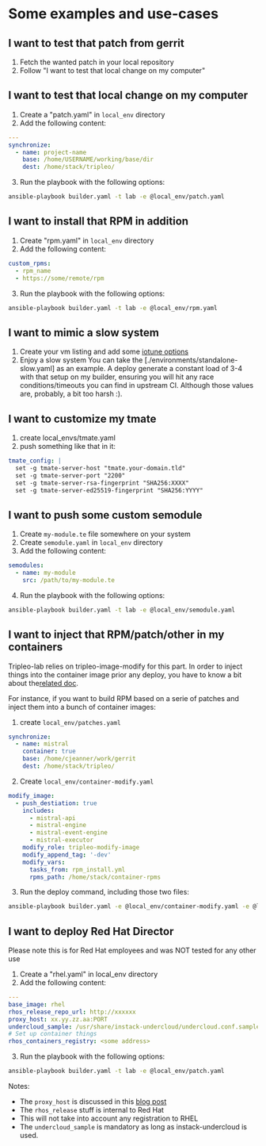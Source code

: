 # Some examples and use-cases

## I want to test that patch from gerrit
1. Fetch the wanted patch in your local repository
2. Follow "I want to test that local change on my computer"

## I want to test that local change on my computer
1. Create a "patch.yaml" in ```local_env``` directory
2. Add the following content:
```YAML
---
synchronize:
  - name: project-name
    base: /home/USERNAME/working/base/dir
    dest: /home/stack/tripleo/
```
3. Run the playbook with the following options:
```Bash
ansible-playbook builder.yaml -t lab -e @local_env/patch.yaml
```

## I want to install that RPM in addition
1. Create "rpm.yaml" in ```local_env``` directory
2. Add the following content:
```YAML
custom_rpms:
  - rpm_name
  - https://some/remote/rpm
```
3. Run the playbook with the following options:
```Bash
ansible-playbook builder.yaml -t lab -e @local_env/rpm.yaml
```

## I want to mimic a slow system
1. Create your vm listing and add some [iotune options](https://libvirt.org/formatdomain.html#elementsDisks)
2. Enjoy a slow system
You can take the [./environments/standalone-slow.yaml] as an example. A deploy
generate a constant load of 3-4 with that setup on my builder, ensuring you
will hit any race conditions/timeouts you can find in upstream CI. Although
those values are, probably, a bit too harsh :).

## I want to customize my tmate
1. create local_envs/tmate.yaml
2. push something like that in it:
```YAML
tmate_config: |
  set -g tmate-server-host "tmate.your-domain.tld"
  set -g tmate-server-port "2200"
  set -g tmate-server-rsa-fingerprint "SHA256:XXXX"
  set -g tmate-server-ed25519-fingerprint "SHA256:YYYY"
```

## I want to push some custom semodule
1. Create ```my-module.te``` file somewhere on your system
2. Create ```semodule.yaml``` in ```local_env``` directory
3. Add the following content:
```YAML
semodules:
  - name: my-module
    src: /path/to/my-module.te
```
4. Run the playbook with the following options:
```Bash
ansible-playbook builder.yaml -t lab -e @local_env/semodule.yaml
```

## I want to inject that RPM/patch/other in my containers
Tripleo-lab relies on tripleo-image-modify for this part. In order to
inject things into the container image prior any deploy, you have to know
a bit about the[related doc](https://docs.openstack.org/project-deploy-guide/tripleo-docs/latest/deployment/container_image_prepare.html#modifying-images-during-prepare).

For instance, if you want to build RPM based on a serie of patches and inject
them into a bunch of container images:
1. create ```local_env/patches.yaml```
```YAML
synchronize:
  - name: mistral
    container: true
    base: /home/cjeanner/work/gerrit
    dest: /home/stack/tripleo/
```
2. Create ```local_env/container-modify.yaml```
```YAML
modify_image:
  - push_destiation: true
    includes:
      - mistral-api
      - mistral-engine
      - mistral-event-engine
      - mistral-executor
    modify_role: tripleo-modify-image
    modify_append_tag: '-dev'
    modify_vars:
      tasks_from: rpm_install.yml
      rpms_path: /home/stack/container-rpms
```
3. Run the deploy command, including those two files:
```Bash
ansible-playbook builder.yaml -e @local_env/container-modify.yaml -e @local_env/patches.yaml
```


## I want to deploy Red Hat Director
Please note this is for Red Hat employees and was NOT tested for any other use
1. Create a "rhel.yaml" in local_env directory
2. Add the following content:
```YAML
---
base_image: rhel
rhos_release_repo_url: http://xxxxxx
proxy_host: xx.yy.zz.aa:PORT
undercloud_sample: /usr/share/instack-undercloud/undercloud.conf.sample
# Set up container things
rhos_containers_registry: <some address>
```
3. Run the playbook with the following options:
```Bash
ansible-playbook builder.yaml -t lab -e @local_env/patch.yaml
```

Notes:
- The ```proxy_host``` is discussed in this [blog post](https://cjeanner.github.io/openstack/tripleo/2018/08/07/accessing-private-stuff.html)
- The ```rhos_release``` stuff is internal to Red Hat
- This will not take into account any registration to RHEL
- The ```undercloud_sample``` is mandatory as long as instack-undercloud is used.
